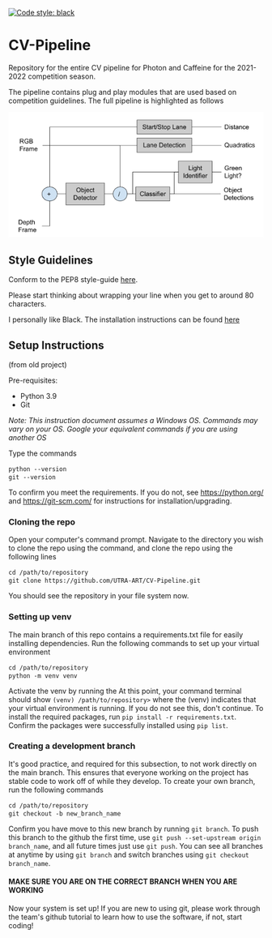 [![Code style: black](https://img.shields.io/badge/code%20style-black-000000.svg)](https://github.com/psf/black)


CV-Pipeline
===========
Repository for the entire CV pipeline for Photon and Caffeine for the 2021-2022 competition season.

The pipeline contains plug and play modules that are used based on competition guidelines. The full pipeline is highlighted as follows

![CV Pipeline Model](resources/images/pipeline_model.PNG)


Style Guidelines
----------------
Conform to the PEP8 style-guide [here](https://www.python.org/dev/peps/pep-0008/).

Please start thinking about wrapping your line when you get to around 80 characters.

I personally like Black. The installation instructions can be found [here](https://github.com/psf/black#installation)

Setup Instructions
------------------
(from old project)

Pre-requisites: 
* Python 3.9
* Git

_Note: This instruction document assumes a Windows OS. Commands may vary on your OS. Google your equivalent commands if you are using another OS_

Type the commands
```
python --version
git --version
```
To confirm you meet the requirements. If you do not, see https://python.org/ and https://git-scm.com/ for instructions for installation/upgrading. 

### Cloning the repo
Open your computer's command prompt. 
Navigate to the directory you wish to clone the repo using the command, and clone the repo using the following lines
```
cd /path/to/repository
git clone https://github.com/UTRA-ART/CV-Pipeline.git 
```
You should see the repository in your file system now. 


### Setting up venv 
The main branch of this repo contains a requirements.txt file for easily installing dependencies. Run the following commands to set up your virtual environment
```
cd /path/to/repository 
python -m venv venv
```
Activate the venv by running the 
At this point, your command terminal should show
```(venv) /path/to/repository>``` where the (venv) indicates that your virtual environment is running. 
If you do not see this, don't continue. To install the required packages, run 
```pip install -r requirements.txt```. 
Confirm the packages were successfully installed using 
```pip list```.


### Creating a development branch 
It's good practice, and required for this subsection, to not work directly on the main branch. This ensures that everyone working on the project has 
stable code to work off of while they develop. To create your own branch, run the following commands
```
cd /path/to/repository 
git checkout -b new_branch_name
```
Confirm you have move to this new branch by running
```git branch```. 
To push this branch to the github the first time, use
```git push --set-upstream origin branch_name```, 
and all future times just use 
```git push```. 
You can see all branches at anytime by using ``` git branch ``` and switch branches using ``` git checkout branch_name ```. 
#### MAKE SURE YOU ARE ON THE CORRECT BRANCH WHEN YOU ARE WORKING

Now your system is set up! If you are new to using git, please work through the team's github tutorial to learn how to use the software, if not, start coding! 
